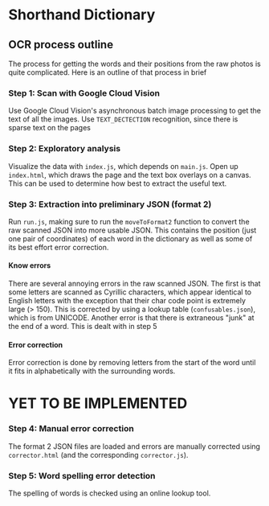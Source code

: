 # Shorthand Dictionary

## OCR process outline

The process for getting the words and their positions from the raw photos is
quite complicated. Here is an outline of that process in brief

### Step 1: Scan with Google Cloud Vision

Use Google Cloud Vision's asynchronous batch image processing to get the text of
all the images. Use `TEXT_DECTECTION` recognition, since there is sparse text on
the pages

### Step 2: Exploratory analysis

Visualize the data with `index.js`, which depends on `main.js`. Open up
`index.html`, which draws the page and the text box overlays on a canvas. This
can be used to determine how best to extract the useful text.

### Step 3: Extraction into preliminary JSON (format 2)

Run `run.js`, making sure to run the `moveToFormat2` function to convert the
raw scanned JSON into more usable JSON. This contains the position (just one
pair of coordinates) of each word in the dictionary as well as some of its best
effort error correction.

#### Know errors

There are several annoying errors in the raw scanned JSON. The first is that
some letters are scanned as Cyrillic characters, which appear identical to
English letters with the exception that their char code point is extremely large
(> 150). This is corrected by using a lookup table (`confusables.json`), which
is from UNICODE. Another error is that there is extraneous "junk" at the end of
a word. This is dealt with in step 5

#### Error correction

Error correction is done by removing letters from the start of the word until it
fits in alphabetically with the surrounding words.

# YET TO BE IMPLEMENTED

### Step 4: Manual error correction

The format 2 JSON files are loaded and errors are manually corrected using
`corrector.html` (and the corresponding `corrector.js`).

### Step 5: Word spelling error detection

The spelling of words is checked using an online lookup tool.
